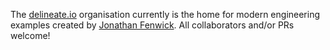 The [delineate.io](https://www.delineate.io) organisation currently is the home for modern engineering examples created by [Jonathan Fenwick](https://github.com/jf-delineate).  All collaborators and/or PRs welcome!
